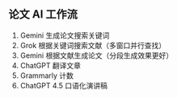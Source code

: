 ## 论文 AI 工作流
1. Gemini 生成论文搜索关键词
2. Grok 根据关键词搜索文献（多窗口并行查找）
3. Gemini 根据文献生成论文（分段生成效果更好）
4. ChatGPT 翻译文章
5. Grammarly 计数 
6. ChatGPT 4.5 口语化演讲稿